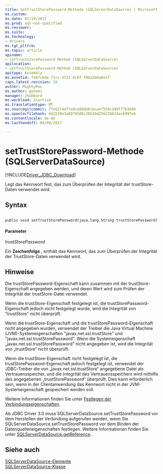```yaml
---
title: SetTrustStorePassword-Methode (SQLServerDataSource) | Microsoft Docs
ms.custom: 
ms.date: 01/19/2017
ms.prod: sql-non-specified
ms.reviewer: 
ms.suite: 
ms.technology:
- drivers
ms.tgt_pltfrm: 
ms.topic: article
apiname:
- setTrustStorePassword Method (SQLServerDataSource)
apilocation:
- setTrustStorePassword Method (SQLServerDataSource)
apitype: Assembly
ms.assetid: fa87cbde-71cc-4f21-bc07-f8ba2b6a0a3f
caps.latest.revision: 16
author: MightyPen
ms.author: genemi
manager: jhubbard
ms.workload: Inactive
ms.translationtype: MT
ms.sourcegitcommit: f7e6274d77a9cdd4de6cbcaef559ca99f77b3608
ms.openlocfilehash: d42539e3a0979500c28539d256226624ac6997eb
ms.contentlocale: de-de
ms.lasthandoff: 09/09/2017

---
```

# <a name="settruststorepassword-method-sqlserverdatasource"></a>setTrustStorePassword-Methode (SQLServerDataSource)
[!INCLUDE[Driver_JDBC_Download](../../../includes/driver_jdbc_download.md)]

  Legt das Kennwort fest, das zum Überprüfen der Integrität der trustStore-Daten verwendet wird.  
  
## <a name="syntax"></a>Syntax  
  
```  
  
public void setTrustStorePassword(java.lang.String trustStorePassword)  
```  
  
#### <a name="parameters"></a>Parameter  
 *trustStorePassword*  
  
 Ein **Zeichenfolge** , enthält das Kennwort, das zum Überprüfen der Integrität der TrustStore-Daten verwendet wird.  
  
## <a name="remarks"></a>Hinweise  
 Die trustStorePassword-Eigenschaft kann zusammen mit der trustStore-Eigenschaft angegeben werden, und deren Wert wird zum Prüfen der Integrität der trustStore-Datei verwendet.  
  
 Wenn die trustStore-Eigenschaft festgelegt ist, die trustStorePassword-Eigenschaft jedoch nicht festgelegt wurde, wird die Integrität von "trustStore" nicht überprüft.  
  
 Wenn die trustStore-Eigenschaft und die trustStorePassword-Eigenschaft nicht angegeben wurden, verwendet der Treiber die Java Virtual Machine (JVM)-Systemeigenschaften "javax.net.ssl.trustStore" und "javax.net.ssl.trustStorePassword". Wenn die Systemeigenschaft „javax.net.ssl.trustStorePassword“ nicht angegeben ist, wird die Integrität von „trustStore“ nicht überprüft.  
  
 Wenn die trustStore-Eigenschaft nicht festgelegt ist, die trustStorePassword-Eigenschaft jedoch festgelegt ist, verwendet der JDBC-Treiber die von „javax.net.ssl.trustStore“ angegebene Datei als Vertrauensspeicher, und die Integrität des Vertrauensspeichers wird mithilfe des angegebenen „trustStorePassword“ überprüft. Dies kann erforderlich sein, wenn in der Clientanwendung das Kennwort nicht in der JVM-Systemeigenschaft gespeichert werden soll.  
  
 Weitere Informationen finden Sie unter [Festlegen der Verbindungseigenschaften](../../../connect/jdbc/setting-the-connection-properties.md).  
  
 Ab JDBC Driver 3.0 muss SQLServerDataSource.setTrustStorePassword vor dem Herstellen der Verbindung aufgerufen werden, wenn Sie SQLServerDataSource.setTrustStorePassword vor dem Binden der Datenquelleneigenschaften festlegen. Weitere Informationen finden Sie unter [SQLServerDataSource.getReference](../../../connect/jdbc/reference/getreference-method-sqlserverdatasource.md).  
  
## <a name="see-also"></a>Siehe auch  
 [SQLServerDataSource-Elemente](../../../connect/jdbc/reference/sqlserverdatasource-members.md)   
 [SQLServerDataSource-Klasse](../../../connect/jdbc/reference/sqlserverdatasource-class.md)  
  
  

